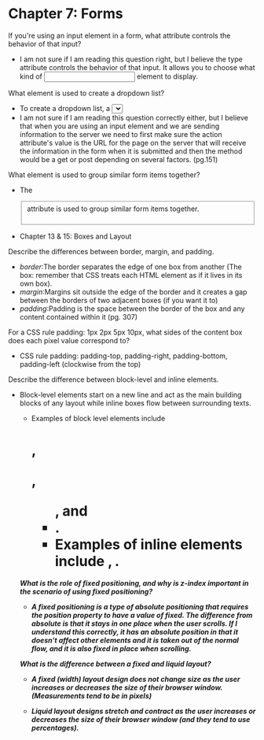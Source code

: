 # Chapter 7: Forms

If you're using an input element in a form, what attribute controls the behavior of that input?

* I am not sure if I am reading this question right, but I believe the type attribute controls the behavior of that input. It allows you to choose what kind of <input> element to display.

What element is used to create a dropdown list?

*  To create a dropdown list, a <select> element is used. If you're using an input element to send form data to a server, what should the type attribute be set to?
*  I am not sure if I am reading this question correctly either, but I believe that when you are using an input element and we are sending information to the server we need to first make sure the action attribute's value is the URL for the page on the server that will receive the information in the form when it is submitted and then the method would be a get or post depending on several factors. (pg.151)


What element is used to group similar form items together?

- The <fieldset> attribute is used to group similar form items together.


- Chapter 13 & 15: Boxes and Layout



Describe the differences between border, margin, and padding.
- _border_:The border separates the edge of one box from another (The box: remember that CSS treats each HTML element as if it lives in its own box).
- _margin_:Margins sit outside the edge of the border and it creates a gap between the borders of two adjacent boxes (if you want it to)
- _padding_:Padding is the space between the border of the box and any content contained within it
(pg. 307)



For a CSS rule padding: 1px 2px 5px 10px, what sides of the content box does each pixel value correspond to?
- CSS rule padding: padding-top, padding-right, padding-bottom, padding-left (clockwise from the top)



Describe the difference between block-level and inline elements.
- Block-level elements start on a new line and act as the main building blocks of any layout while inline boxes flow between surrounding texts.

  * Examples of block level elements include <h1>, <p>, <ul>, and <li>.
  * Examples of inline elements include <img>, <b> <i>.



What is the role of fixed positioning, and why is z-index important in the scenario of using fixed positioning?
- A fixed positioning is a type of absolute positioning that requires the position property to have a value of fixed. The difference from absolute is that it stays in one place when the user scrolls. If I understand this correctly, it has an absolute position in that it doesn't affect other elements and it is taken out of the normal flow, and it is also _fixed_ in place when scrolling.



What is the difference between a fixed and liquid layout?
- A fixed (width) layout design does not change size as the user increases or decreases the size of their browser window. (Measurements tend to be in pixels)

- Liquid layout designs stretch and contract as the user increases or decreases the size of their browser window (and they tend to use percentages).
